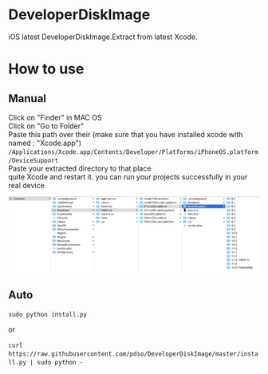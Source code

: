 
# DeveloperDiskImage

iOS latest DeveloperDiskImage.Extract from latest Xcode.

# How to use

## Manual

Click on "Finder" in MAC OS  
Click on "Go to Folder"  
Paste this path over their (make sure that you have installed xcode with named : "Xcode.app") `/Applications/Xcode.app/Contents/Developer/Platforms/iPhoneOS.platform/DeviceSupport`   
Paste your extracted directory to that place  
quite Xcode and restart it. you can run your projects successfully in your real device  

![DeveloperDiskImage](DeveloperDiskImage.png)

## Auto
`sudo python install.py`  

or 

`curl https://raw.githubusercontent.com/pdso/DeveloperDiskImage/master/install.py | sudo python -`
